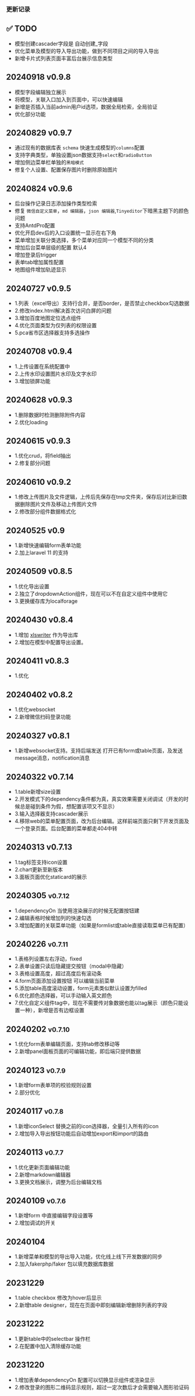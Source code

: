 ### 更新记录

## ✅ TODO 
- 模型创建cascader字段是 自动创建_字段
- 优化菜单及模型的导入导出功能，做到不同项目之间的导入导出
- 新增卡片式列表页面丰富后台展示信息类型

## 20240918 v0.9.8
- 模型字段编辑独立展示
- 将模型，关联入口加入到页面中，可以快速编辑
- 新增是否插入当前admin用户id选项，数据全局检索，全局验证
- 优化部分功能

## 20240829 v0.9.7

- 通过现有的数据库表 `schema` 快速生成模型的`columns`配置
- 支持字典类型，单独设置json数据支持`select`和`radioButton`
- 增加侧边菜单栏单独的`黑暗模式`
- 修复个人设置、配置保存图片时删除原始图片

## 20240824 v0.9.6
- 后台操作记录日志添加操作类型检索
- 修复 `微信自定义菜单`，`md 编辑器`，`json 编辑器`,`Tinyeditor`下暗黑主题下的颜色问题
- 支持AntdPro配置
- 优化开启dev后的入口设置统一显示在右下角
- 菜单增加关联分类选择，多个菜单对应同一个模型不同的分类
- 增加后台菜单层级的配置 默认4
- 增加登录后trigger
- 表单tab增加属性配置
- 地图组件增加轨迹显示

## 20240727 v0.9.5
- 1.列表（excel导出）支持行合并，是否border，是否禁止checkbox勾选数据
- 2.修改index.html解决首次访问白屏的问题
- 3.增加百度地图定位选点组件
- 4.优化页面类型为仅列表的权限设置
- 5.pca省市区选择器支持多选操作

## 20240708 v0.9.4
- 1.上传设置在系统配置中
- 2.上传水印设置图片水印及文字水印
- 3.增加锁屏功能

## 20240628 v0.9.3
- 1.删除数据时检测删除附件内容
- 2.优化loading

## 20240615 v0.9.3
- 1.优化crud，将field抽出
- 2.修复部分问题

## 20240610 v0.9.2
- 1.修改上传图片及文件逻辑，上传后先保存在tmp文件夹，保存后对比新旧数据删除图片文件及移动上传图片文件
- 2.修改部分组件数据格式化

## 20240525 v0.9
- 1.新增快速编辑form表单功能
- 2.加上laravel 11 的支持

## 20240509 v0.8.5
- 1.优化导出设置
- 2.独立了dropdownAction组件，现在可以不在自定义组件中使用它
- 3.更换缓存库为localforage

## 20240430 v0.8.4
- 1.增加 [xlswriter](https://xlswriter-docs.viest.me) 作为导出库
- 2.增加在模型中配置导出设置。

## 20240411 v0.8.3
- 1.优化

## 20240402 v0.8.2
- 1.优化websocket
- 2.新增微信扫码登录功能

## 20240327 v0.8.1
- 1.新增websocket支持。支持后端发送 打开已有form或table页面，及发送message消息，notification消息

## 20240322 v0.7.14
- 1.table新增size设置
- 2.开发模式下的dependency条件都为真，真实效果需要关闭调试（开发的时候总是碰到条件为假，想配置该项又不显示）
- 3.输入选择器支持cascader展示
- 4.移除web的菜单配置页面，改为后台编辑。这样前端页面只剩下开发页面及一个登录页面。后台配置的菜单都走404中转

## 20240313 v0.7.13
- 1.tag标签支持icon设置
- 2.chart更新至新版本
- 3.面板页面优化staticard的展示

## 20240305 <small>v0.7.12</small>
- 1.dependencyOn 当使用渲染展示的时候无配置按钮建
- 2.编辑表格时候增加列的快速勾选
- 3.增加配置的关联菜单功能（如果是formlist或table直接读取菜单已有配置）

## 20240226 <small>v0.7.11</small>
- 1.表格列设置左右浮动，fixed
- 2.表单设置只读后隐藏提交按钮（modal中隐藏）
- 3.表格设置高度，超过高度后有滚动条
- 4.form页面添加设置按钮 可以编辑当前菜单
- 5.添加table高度滚动设置，form元素类似默认设置为filled
- 6.优化颜色选择器，可以手动输入英文颜色
- 7.优化自定义组件tag中，现在不需要传对象数据也能以tag展示（颜色只能设置一种），新增是否有边框设置

## 20240202 <small>v0.7.10</small>
- 1.优化form表单编辑页面，支持tab修改移动等
- 2.新增panel面板页面的可编辑功能，即后端只提供数据

## 20240123 <small>v0.7.9</small>
- 1.新增form表单项的校验规则设置
- 2.部分优化

## 20240117 <small>v0.7.8</small>
- 1.新增iconSelect 替换之前的icon选择器，全量引入所有的icon
- 2.增加导入导出按钮功能后自动增加export和import的路由

## 20240113 <small>v0.7.7</small>
- 1.优化更新页面编辑功能
- 2.新增markdown编辑器
- 3.更换文档展示，调整为后台编辑文档

## 20240109 <small>v0.7.6</small>
- 1.新增form 中直接编辑字段设置等
- 2.增加调试的开关

## 20240104
- 1.新增菜单和模型的导出导入功能，优化线上线下开发数据的同步
- 2.加入fakerphp/faker 包以填充数据库数据

## 20231229
- 1.table checkbox 修改为hover后显示
- 2.新增table designer，现在在页面中即刻编辑新增删除列表的字段

## 20231222
- 1.更新table中的selectbar 操作栏
- 2.在配置中加入清除缓存功能

## 20231220 
- 1.增加表单dependencyOn 配置可以切换显示组件或渲染显示
- 2.修改登录的图形二维码显示规则，超过一定次数后才会需要输入图形验证码